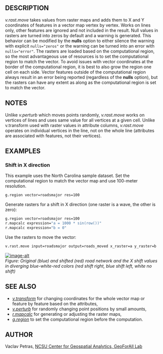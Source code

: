 ## DESCRIPTION

*v.rast.move* takes values from raster maps and adds them to X and Y
coordinates of features in a vector map vertex by vertex. Works on lines
only, other features are ignored and not included in the result. Null
values in rasters are turned into zeros by default and a warning is
generated. This behavior can be modified by the **nulls** option to
either silence the warning with explicit `nulls="zeros"` or the warning
can be turned into an error with `nulls="error"`. The rasters are loaded
based on the computational region, so the most advantageous use of
resources is to set the computational region to match the vector. To
avoid issues with vector coordinates at the border of the computational
region, it is best to also grow the region one cell on each side. Vector
features outside of the computational region always result in an error
being reported (regardless of the **nulls** option), but the rasters can
have any extent as along as the computational region is set to match the
vector.

## NOTES

Unlike *v.perturb* which moves points randomly, *v.rast.move* works on
vertices of lines and uses same value for all vertices at a given cell.
Unlike v.transform used with raster values in attribute columns,
*v.rast.move* operates on individual vertices in the line, not on the
whole line (attributes are associated with features, not their
vertices).

## EXAMPLES

### Shift in X direction

This example uses the North Carolina sample dataset. Set the
computational region to match the vector map and use 100-meter
resolution.

```sh
g.region vector=roadsmajor res=100
```

Generate rasters for a shift in X direction (one raster is a wave, the
other is zero):

```sh
g.region vector=roadsmajor res=100
r.mapcalc expression="a = 1000 * sin(row())"
r.mapcalc expression="b = 0"
```

Use the rasters to move the vector:

```sh
v.rast.move input=roadsmajor output=roads_moved x_raster=a y_raster=b
```

[![image-alt](v_rast_move.png)](v_rast_move.png)  
*Figure: Original (blue) and shifted (red) road network and the X shift
values in diverging blue-white-red colors (red shift right, blue shift
left, white no shift)*

## SEE ALSO

- *[v.transform](v.transform.md)* for changing coordinates for the
    whole vector map or feature by feature based on the attributes,
- *[v.perturb](v.perturb.md)* for randomly changing point positions by
    small amounts,
- *[r.mapcalc](r.mapcalc.md)* for generating or adjusting the raster
    maps,
- *[g.region](g.region.md)* to set the computational region before the
    computation.

## AUTHOR

Vaclav Petras, [NCSU Center for Geospatial Analytics, GeoForAll
Lab](https://cnr.ncsu.edu/geospatial)
